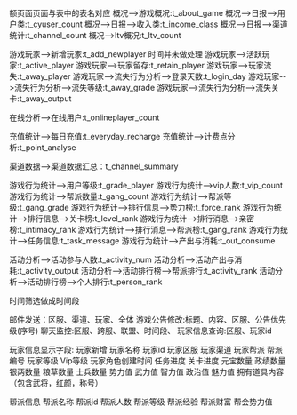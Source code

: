 额页面页面与表中的表名对应
概况-->游戏概况:t_about_game
概况-->日报-->用户类:t_cyuser_count
概况-->日报-->收入类:t_income_class
概况-->日报-->渠道统计:t_channel_count
概况-->ltv概况:t_ltv_count


游戏玩家-->新增玩家:t_add_newplayer   时间并未做处理
游戏玩家-->活跃玩家:t_active_player
游戏玩家-->玩家留存:t_retain_player
游戏玩家-->玩家流失:t_away_player
游戏玩家-->流失行为分析-->登录天数:t_login_day
游戏玩家-->流失行为分析-->流失等级:t_away_grade
游戏玩家-->流失行为分析-->流失关卡:t_away_output


在线分析-->在线用户:t_onlineplayer_count

充值统计-->每日充值:t_everyday_recharge
充值统计-->计费点分析:t_point_analyse

渠道数据-->渠道数据汇总：t_channel_summary

游戏行为统计-->用户等级:t_grade_player
游戏行为统计-->vip人数:t_vip_count
游戏行为统计-->帮派数量:t_gang_count
游戏行为统计-->帮派等级:t_gang_grade
游戏行为统计-->排行信息-->势力榜:t_force_rank
游戏行为统计-->排行信息-->关卡榜:t_level_rank
游戏行为统计-->排行消息-->亲密榜:t_intimacy_rank
游戏行为统计-->排行消息-->帮派榜:t_gang_rank
游戏行为统计-->任务信息:t_task_message
游戏行为统计-->产出与消耗:t_out_consume

活动分析-->活动参与人数:t_activity_num
活动分析-->活动产出与消耗:t_activity_output
活动分析-->活动排行榜-->帮派排行:t_activity_rank
活动分析-->活动排行榜-->个人排行:t_person_rank

时间筛选做成时间段

邮件发送：区服、渠道、玩家、全体
游戏公告修改:标题、内容、区服、公告优先级(序号)
聊天监控:区服、跨服、联盟、时间段、
玩家信息查询:区服、玩家id



玩家信息显示字段:
玩家新增
玩家名称
玩家id
玩家区服
玩家渠道
玩家帮派
帮派编号
玩家等级
Vip等级
玩家角色创建时间
任务进度
关卡进度
元宝数量
政绩数量
银两数量
粮草数量
士兵数量
势力值
武力值
智力值
政治值
魅力值
拥有道具内容
（包含武将，红颜，称号）

帮派信息
帮派名称
帮派id
帮派人数
帮派等级
帮派经验
帮派财富
帮会势力值